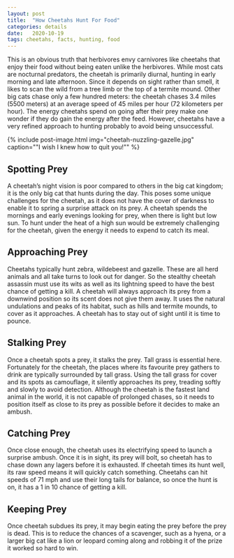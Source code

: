 ```yaml
---
layout: post
title:  "How Cheetahs Hunt For Food"
categories: details
date:   2020-10-19
tags: cheetahs, facts, hunting, food
---
```


This is an obvious truth that herbivores envy carnivores like cheetahs that enjoy their food without being eaten unlike the herbivores. While most cats are nocturnal predators, the cheetah is primarily diurnal, hunting in early morning and late afternoon. Since it depends on sight rather than smell, it likes to scan the wild from a tree limb or the top of a termite mound. Other big cats chase only a few hundred meters: the cheetah chases 3.4 miles (5500 meters) at an average speed of 45 miles per hour (72 kilometers per hour). The energy cheetahs spend on going after their prey make one wonder if they do gain the energy after the feed. However, cheetahs have a very refined approach to hunting probably to avoid being unsuccessful.

{% include post-image.html img="cheetah-nuzzling-gazelle.jpg" caption="\"I wish I knew how to quit you!\"" %}


<h2>Spotting Prey</h2>

A cheetah’s night vision is poor compared to others in the big cat kingdom; it is the only big cat that hunts during the day. This poses some unique challenges for the cheetah, as it does not have the cover of darkness to enable it to spring a surprise attack on its prey. A cheetah spends the mornings and early evenings looking for prey, when there is light but low sun. To hunt under the heat of a high sun would be extremely challenging for the cheetah, given the energy it needs to expend to catch its meal.


<h2>Approaching Prey</h2>

Cheetahs typically hunt zebra, wildebeest and gazelle. These are all herd animals and all take turns to look out for danger. So the stealthy cheetah assassin must use its wits as well as its lightning speed to have the best chance of getting a kill. A cheetah will always approach its prey from a downwind position so its scent does not give them away. It uses the natural undulations and peaks of its habitat, such as hills and termite mounds, to cover as it approaches. A cheetah has to stay out of sight until it is time to pounce.


<h2>Stalking Prey</h2>

Once a cheetah spots a prey, it stalks the prey. Tall grass is essential here. Fortunately for the cheetah, the places where its favourite prey gathers to drink are typically surrounded by tall grass. Using the tall grass for cover and its spots as camouflage, it silently approaches its prey, treading softly and slowly to avoid detection. Although the cheetah is the fastest land animal in the world, it is not capable of prolonged chases, so it needs to position itself as close to its prey as possible before it decides to make an ambush.


<h2>Catching Prey</h2>

Once close enough, the cheetah uses its electrifying speed to launch a surprise ambush. Once it is in sight, its prey will bolt, so cheetah has to chase down any lagers before it is exhausted. If cheetah times its hunt well, its raw speed means it will quickly catch something. Cheetahs can hit speeds of 71 mph and use their long tails for balance, so once the hunt is on, it has a 1 in 10 chance of getting a kill.


<h2>Keeping Prey</h2>

Once cheetah subdues its prey, it may begin eating the prey before the prey is dead. This is to reduce the chances of a scavenger, such as a hyena, or a larger big cat like a lion or leopard coming along and robbing it of the prize it worked so hard to win.
 

